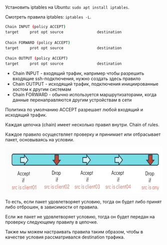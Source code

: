 Установить iptables на Ubuntu: `sudo apt install iptables`.

Смотреть правила iptables: `iptables -L`.

```bash
Chain INPUT (policy ACCEPT)
target     prot opt source               destination

Chain FORWARD (policy ACCEPT)
target     prot opt source               destination

Chain OUTPUT (policy ACCEPT)
target     prot opt source               destination
```

- Chain INPUT - входящий трафик, например чтобы разрешить входящие ssh-подключения, нужно создать здесь правило
- Chain OUTPUT - исходящий трафик, подключения инициированные хостом к другим системам
- Chain FORWARD - обычно используется маршрутизаторами, когда данные перенаправляются другим устройствам в сети

Политика по умолчанию ACCEPT разрешает любой входящий и исходящий трафик.

Каждая цепочка (chain) имеет несколько правил внутри. Chain of rules.

Каждое правило осуществляет проверку и принимает или отбрасывает пакет, основываясь на условии.

<img src="screen1.png" width="600" height="150"><br>

То есть, если пакет удовлетворяет условию, тогда он будет либо принят либо отброшен, в зависимости от правила.

Если же пакет не удовлетворяет условию, тогда он будет передан на проверку следующему правилу в цепочке.

Также мы можем настраивать правила таким образом, чтобы в качестве условия рассматривался destination трафика.

